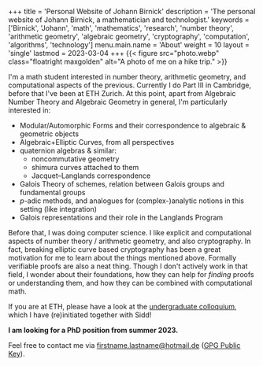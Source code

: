 +++
title = 'Personal Website of Johann Birnick'
description = 'The personal website of Johann Birnick, a mathematician and technologist.'
keywords = ['Birnick', 'Johann', 'math', 'mathematics', 'research', 'number theory', 'arithmetic geometry', 'algebraic geometry', 'cryptography', 'computation', 'algorithms', 'technology']
menu.main.name = 'About'
weight = 10
layout = 'single'
lastmod = 2023-03-04
+++
{{< figure src="photo.webp" class="floatright maxgolden" alt="A photo of me on a hike trip." >}}

I'm a math student interested in number theory, arithmetic geometry, and computational aspects of the previous.
Currently I do Part III in Cambridge, before that I've been at ETH Zurich.
At this point, apart from Algebraic Number Theory and Algebraic Geometry in general, I'm particularly interested in:

- Modular/Automorphic Forms and their correspondence to algebraic & geometric objects
- Algebraic+Elliptic Curves, from all perspectives
- quaternion algebras & similar:
  * noncommutative geometry
  * shimura curves attached to them
  * Jacquet–Langlands correspondence
- Galois Theory of schemes, relation between Galois groups and fundamental groups
- $p$-adic methods, and analogues for (complex-)analytic notions in this setting (like integration)
- Galois representations and their role in the Langlands Program

Before that, I was doing computer science.
I like explicit and computational aspects of number theory / arithmetic geometry, and also cryptography.
In fact, breaking elliptic curve based cryptography has been a great motivation for me to learn about the things mentioned above.
Formally verifiable proofs are also a neat thing.
Though I don't actively work in that field, I wonder about their foundations, how they can help for *finding* proofs or understanding them, and how they can be combined with computational math.

If you are at ETH, please have a look at the [undergraduate colloquium](https://zucmap.ethz.ch/), which I have (re)initiated together with Sidd!

**I am looking for a PhD position from summer 2023.**

Feel free to contact me via firstname.lastname@hotmail.de ([GPG Public Key](gpg-public-key.asc)).
